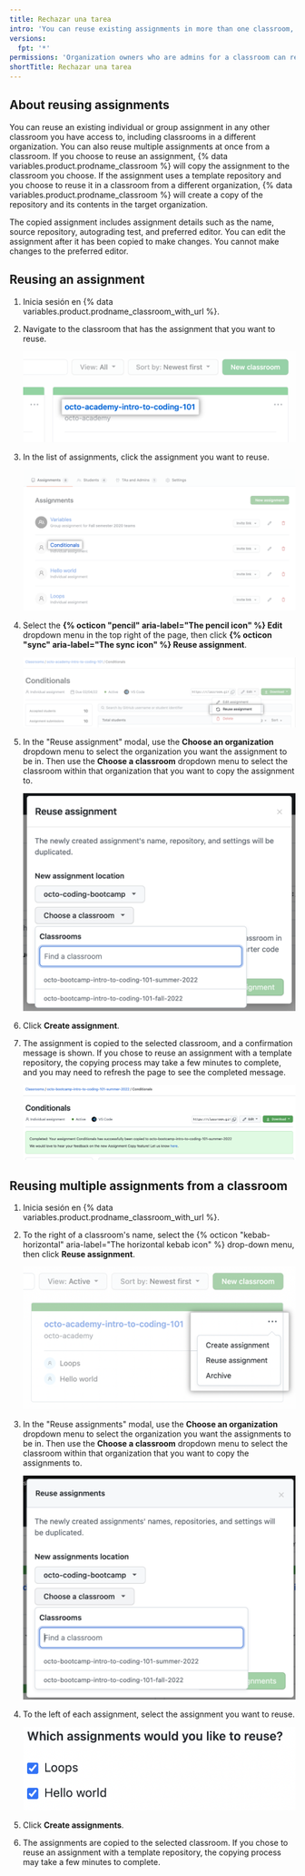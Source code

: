 ```yaml
---
title: Rechazar una tarea
intro: 'You can reuse existing assignments in more than one classroom, including classrooms in a different organization.'
versions:
  fpt: '*'
permissions: 'Organization owners who are admins for a classroom can reuse assignments from a classroom. {% data reusables.classroom.classroom-admins-link %}'
shortTitle: Rechazar una tarea
---
```


## About reusing assignments

You can reuse an existing individual or group assignment in any other classroom you have access to, including classrooms in a different organization. You can also reuse multiple assignments at once from a classroom. If you choose to reuse an assignment, {% data variables.product.prodname_classroom %} will copy the assignment to the classroom you choose. If the assignment uses a template repository and you choose to reuse it in a classroom from a different organization, {% data variables.product.prodname_classroom %} will create a copy of the repository and its contents in the target organization.

The copied assignment includes assignment details such as the name, source repository, autograding test, and preferred editor. You can edit the assignment after it has been copied to make changes. You cannot make changes to the preferred editor.

## Reusing an assignment

1. Inicia sesión en {% data variables.product.prodname_classroom_with_url %}.
1. Navigate to the classroom that has the assignment that you want to reuse.

   ![Aula en la lista de aulas de una organización](/assets/images/help/classroom/click-classroom-in-list.png)

1. In the list of assignments, click the assignment you want to reuse.

   ![Lista de tareas para las tareas de un aula](/assets/images/help/classroom/click-assignment-in-list.png)

1. Select the **{% octicon "pencil" aria-label="The pencil icon" %} Edit** dropdown menu in the top right of the page, then click **{% octicon "sync" aria-label="The sync icon" %} Reuse assignment**.

   ![Reuse assignment button](/assets/images/help/classroom/reuse-assignment-button.png)

1. In the "Reuse assignment" modal, use the **Choose an organization** dropdown menu to select the organization you want the assignment to be in.  Then use the **Choose a classroom** dropdown menu to select the classroom within that organization that you want to copy the assignment to.

   ![Reuse assignment modal](/assets/images/help/classroom/reuse-assignment-modal.png)

1. Click **Create assignment**.
1. The assignment is copied to the selected classroom, and a confirmation message is shown. If you chose to reuse an assignment with a template repository, the copying process may take a few minutes to complete, and you may need to refresh the page to see the completed message.

   ![Completed message for reused assignment](/assets/images/help/classroom/reuse-assignment-completed-message.png)

## Reusing multiple assignments from a classroom

1. Inicia sesión en {% data variables.product.prodname_classroom_with_url %}.
2. To the right of a classroom's name, select the {% octicon "kebab-horizontal" aria-label="The horizontal kebab icon" %} drop-down menu, then click **Reuse assignment**.

   ![Screenshot of classroom overview page with dropdown emphasized](/assets/images/help/classroom/classroom-reuse-assignment-modal.png)

3. In the "Reuse assignments" modal, use the **Choose an organization** dropdown menu to select the organization you want the assignments to be in.  Then use the **Choose a classroom** dropdown menu to select the classroom within that organization that you want to copy the assignments to.

   ![Screenshot of reuse assignments modal](/assets/images/help/classroom/reuse-multiple-assignments-modal.png)

4. To the left of each assignment, select the assignment you want to reuse.

   ![Screenshot of multiple selected assignments](/assets/images/help/classroom/multiple-assignments-selected.png)

5. Click **Create assignments**.
6. The assignments are copied to the selected classroom. If you chose to reuse an assignment with a template repository, the copying process may take a few minutes to complete.
